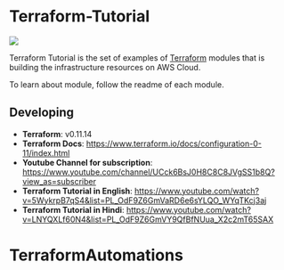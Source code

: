 # Terraform-Tutorial

![](https://github.com/easyawslearn/Terraform-Tutorial/workflows/terraform-tutorials-ci/badge.svg)

Terraform Tutorial is the set of examples of [Terraform](https://www.terraform.io/) modules that is building the infrastructure resources 
on AWS Cloud.

To learn about module, follow the readme of each module.

## Developing

- **Terraform**: v0.11.14
- **Terraform Docs**: https://www.terraform.io/docs/configuration-0-11/index.html
- **Youtube Channel for subscription**: https://www.youtube.com/channel/UCck6BsJ0H8C8C8JVgSS1b8Q?view_as=subscriber
- **Terraform Tutorial in English**: https://www.youtube.com/watch?v=5WykrpB7qS4&list=PL_OdF9Z6GmVaRD6e6sYLQO_WYqTKcj3aj
- **Terraform Tutorial in Hindi**: https://www.youtube.com/watch?v=LNYQXLf60N4&list=PL_OdF9Z6GmVY9QfBfNUua_X2c2mT65SAX
# TerraformAutomations
